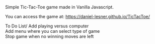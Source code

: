 Simple Tic-Tac-Toe game made in Vanilla Javascript.

You can access the game at: https://daniel-lesner.github.io/TicTacToe/

To Do List/
Add playing versus computer\
Add menu where you can select type of game\
Stop game when no winning moves are left
